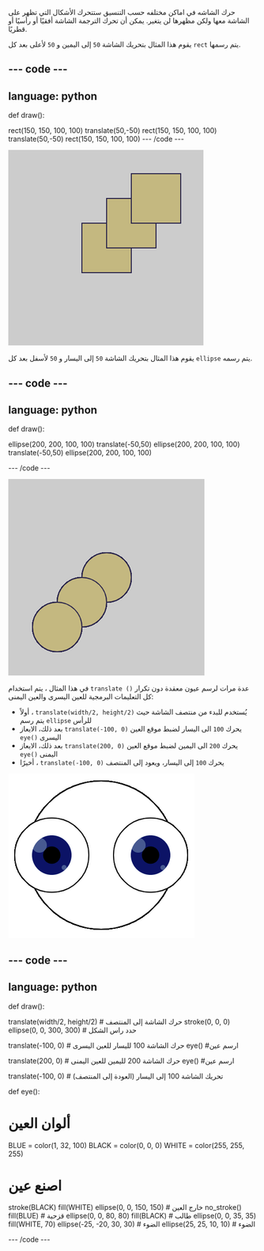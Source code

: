 حرك الشاشه في اماكن مختلفه حسب التنسيق ستتحرك الأشكال التي تظهر على الشاشة معها ولكن مظهرها لن يتغير. يمكن أن تحرك الترجمة الشاشة أفقيًا أو رأسيًا أو قطريًا.

يقوم هذا المثال بتحريك الشاشة `50` إلى اليمين و `50` لأعلى بعد كل `rect` يتم رسمها.

--- code ---
---
language: python
---

def draw():

  rect(150, 150, 100, 100)
  translate(50,-50)
  rect(150, 150, 100, 100)
  translate(50,-50)
  rect(150, 150, 100, 100)
--- /code ---

![صورة لمربع أصلي ومربعين مترجمين. حركت كل ترجمة المربع لليمين <code>50</code> ولأسفل <code>50</code>](images/translate_square.png)

يقوم هذا المثال بتحريك الشاشة `50` إلى اليسار و `50` لأسفل بعد كل `ellipse` يتم رسمه.

--- code ---
---
language: python
---

def draw():

  ellipse(200, 200, 100, 100)
  translate(-50,50)
  ellipse(200, 200, 100, 100)
  translate(-50,50)
  ellipse(200, 200, 100, 100)

--- /code ---

![صورة لدائرة أصلية ودائرتين مترجمتين. حركت كل ترجمة المربع لليمين `50` ولأسفل `50`](images/translate_circle.png)

في هذا المثال ، يتم استخدام `translate ()` عدة مرات لرسم عيون معقدة دون تكرار كل التعليمات البرمجية للعين اليسرى والعين اليمنى:
+ أولاً ، `translate(width/2, height/2)` يُستخدم للبدء من منتصف الشاشة حيث يتم رسم `ellipse` للرأس
+ بعد ذلك، الايعاز `translate(-100, 0)` يحرك `100` الى اليسار لضبط موقع العين `eye()` اليسرى
+ بعد ذلك، الايعاز `translate(200, 0)` يحرك `200` الى اليمين لضبط موقع العين `eye()` اليمنى
+ أخيرًا ، `translate(-100, 0)` يحرك `100` إلى اليسار، ويعود إلى المنتصف

![صورة رأس دائرة بالعين اليسرى واليمنى](images/translate_eyes.png)

--- code ---
---
language: python
---

def draw():
  
  translate(width/2, height/2) # حرك الشاشة إلى المنتصف 
  stroke(0, 0, 0)
  ellipse(0, 0, 300, 300) # حدد راس الشكل
  
  translate(-100, 0) # حرك الشاشة 100 لليسار للعين اليسرى
  eye() #ارسم عين
    
  translate(200, 0) # حرك الشاشة 200 لليمين للعين اليمنى
  eye() #ارسم عين
  
  translate(-100, 0) # تحريك الشاشة 100 إلى اليسار (العودة إلى المنتصف)

def eye():

# ألوان العين
  BLUE = color(1, 32, 100)
  BLACK = color(0, 0, 0)
  WHITE = color(255, 255, 255)
  
# اصنع عين
  stroke(BLACK)
  fill(WHITE)
  ellipse(0, 0, 150, 150) # خارج العين
  no_stroke()
  fill(BLUE) # قزحية
  ellipse(0, 0, 80, 80)
  fill(BLACK) # طالب
  ellipse(0, 0, 35, 35)
  fill(WHITE, 70)
  ellipse(-25, -20, 30, 30) # الضوء
  ellipse(25, 25, 10, 10) # الضوء

--- /code ---

